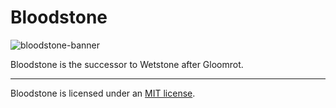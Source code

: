
# Bloodstone

![bloodstone-banner](https://i.imgur.com/Py0MwUL.png)

Bloodstone is the successor to Wetstone after Gloomrot.

---

Bloodstone is licensed under an [MIT license](./LICENSE).